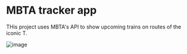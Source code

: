 # MBTA tracker app

THis project uses MBTA's API to show upcoming trains on routes of the iconic T.

![image](https://github.com/sashank1079/MBTA-tracker/assets/122720872/1df5fd80-96c1-4c82-8253-67debc33bf82)

